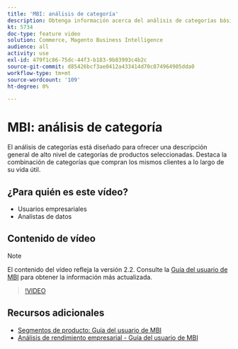```yaml
---
title: 'MBI: análisis de categoría'
description: Obtenga información acerca del análisis de categorías básicas y el valor de duración del cliente.
kt: 5734
doc-type: feature video
solution: Commerce, Magento Business Intelligence
audience: all
activity: use
exl-id: 479f1c86-75dc-44f3-b183-9b83993c4b2c
source-git-commit: d85426bcf3ae0412a433414d70c874964905dda0
workflow-type: tm+mt
source-wordcount: '109'
ht-degree: 0%

---
```


# MBI: análisis de categoría

El análisis de categorías está diseñado para ofrecer una descripción general de alto nivel de categorías de productos seleccionadas. Destaca la combinación de categorías que compran los mismos clientes a lo largo de su vida útil.

## ¿Para quién es este vídeo?

- Usuarios empresariales
- Analistas de datos

## Contenido de vídeo

>[!NOTE]
>
>El contenido del vídeo refleja la versión 2.2. Consulte la [Guía del usuario de MBI](https://experienceleague.adobe.com/docs/commerce-business-intelligence/mbi/guide-overview.html) para obtener la información más actualizada.

>[!VIDEO](https://video.tv.adobe.com/v/37904?quality=12&learn=on)

## Recursos adicionales

- [Segmentos de producto: Guía del usuario de MBI](https://experienceleague.adobe.com/docs/commerce-business-intelligence/mbi/best-practices/data/segment-filter.html#product-segments)
- [Análisis de rendimiento empresarial - Guía del usuario de MBI](https://experienceleague.adobe.com/docs/commerce-business-intelligence/mbi/analyze/customers/rfm-analysis.html)
